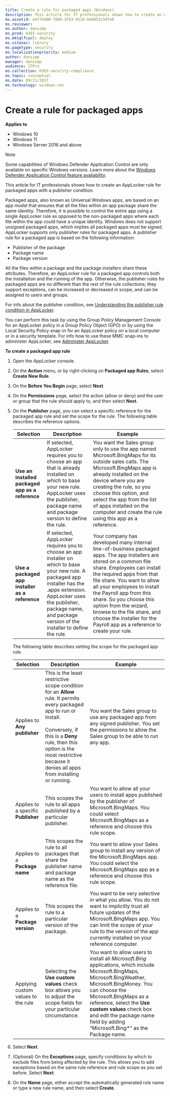 ```yaml
---
title: Create a rule for packaged apps (Windows)
description: This article for IT professionals shows how to create an AppLocker rule for packaged apps with a publisher condition.
ms.assetid: e4ffd400-7860-47b3-9118-0e6853c3dfa0
ms.reviewer: 
ms.author: dansimp
ms.prod: m365-security
ms.mktglfcycl: deploy
ms.sitesec: library
ms.pagetype: security
ms.localizationpriority: medium
author: dansimp
manager: dansimp
audience: ITPro
ms.collection: M365-security-compliance
ms.topic: conceptual
ms.date: 09/21/2017
ms.technology: windows-sec
---
```


# Create a rule for packaged apps

**Applies to**

- Windows 10
- Windows 11
- Windows Server 2016 and above

>[!NOTE]
>Some capabilities of Windows Defender Application Control are only available on specific Windows versions. Learn more about the [Windows Defender Application Control feature availability](/windows/security/threat-protection/windows-defender-application-control/feature-availability).

This article for IT professionals shows how to create an AppLocker rule for packaged apps with a publisher condition.

Packaged apps, also known as Universal Windows apps, are based on an app model that ensures that all the files within an app package share the same identity. Therefore, it is possible to control the entire app using a single AppLocker rule as opposed to the non-packaged apps where each file within the app could have a unique identity. Windows does not support unsigned packaged apps, which implies all packaged apps must be signed. AppLocker supports only publisher rules for packaged apps. A publisher rule for a packaged app is based on the following information:

-   Publisher of the package
-   Package name
-   Package version

All the files within a package and the package installers share these attributes. Therefore, an AppLocker rule for a packaged app controls both the installation and the running of the app. Otherwise, the publisher rules for packaged apps are no different than the rest of the rule collections; they support exceptions, can be increased or decreased in scope, and can be assigned to users and groups.

For info about the publisher condition, see [Understanding the publisher rule condition in AppLocker](understanding-the-publisher-rule-condition-in-applocker.md).

You can perform this task by using the Group Policy Management Console for an AppLocker policy in a Group Policy Object (GPO) or by using the Local Security Policy snap-in for an AppLocker policy on a local computer or in a security template. For info how to use these MMC snap-ins to administer AppLocker, see [Administer AppLocker](administer-applocker.md#bkmk-using-snapins).

**To create a packaged app rule**

1.  Open the AppLocker console.
2.  On the **Action** menu, or by right-clicking on **Packaged app Rules**, select **Create New Rule**.
3.  On the **Before You Begin** page, select **Next**.
4.  On the **Permissions** page, select the action (allow or deny) and the user or group that the rule should apply to, and then select **Next**.
5.  On the **Publisher** page, you can select a specific reference for the packaged app rule and set the scope for the rule. The following table describes the reference options.

    |Selection|Description|Example|
    |--- |--- |--- |
    |**Use an installed packaged app as a reference**|If selected, AppLocker requires you to choose an app that is already installed on which to base your new rule. AppLocker uses the publisher, package name and package version to define the rule.|You want the Sales group only to use the app named Microsoft.BingMaps for its outside sales calls. The Microsoft.BingMaps app is already installed on the device where you are creating the rule, so you choose this option, and select the app from the list of apps installed on the computer and create the rule using this app as a reference.|
    |**Use a packaged app installer as a reference**|If selected, AppLocker requires you to choose an app installer on which to base your new rule. A packaged app installer has the .appx extension. AppLocker uses the publisher, package name, and package version of the installer to define the rule.|Your company has developed many internal line-of-business packaged apps. The app installers are stored on a common file share. Employees can install the required apps from that file share. You want to allow all your employees to install the Payroll app from this share. So you choose this option from the wizard, browse to the file share, and choose the installer for the Payroll app as a reference to create your rule.|

    The following table describes setting the scope for the packaged app rule.

    |Selection|Description|Example|
    |--- |--- |--- |
    |Applies to **Any publisher**|This is the least restrictive scope condition for an **Allow** rule. It permits every packaged app to run or install. <br/><br/>Conversely, if this is a **Deny** rule, then this option is the most restrictive because it denies all apps from installing or running. | You want the Sales group to use any packaged app from any signed publisher. You set the permissions to allow the Sales group to be able to run any app.|
    |Applies to a specific **Publisher** | This scopes the rule to all apps published by a particular publisher. | You want to allow all your users to install apps published by the publisher of Microsoft.BingMaps. You could select Microsoft.BingMaps as a reference and choose this rule scope. |
    |Applies to a **Package name** | This scopes the rule to all packages that share the publisher name and package name as the reference file. | You want to allow your Sales group to install any version of the Microsoft.BingMaps app. You could select the Microsoft.BingMaps app as a reference and choose this rule scope. |
    |Applies to a **Package version** | This scopes the rule to a particular version of the package. | You want to be very selective in what you allow. You do not want to implicitly trust all future updates of the Microsoft.BingMaps app. You can limit the scope of your rule to the version of the app currently installed on your reference computer. |
    |Applying custom values to the rule | Selecting the **Use custom values** check box allows you to adjust the scope fields for your particular circumstance. | You want to allow users to install all *Microsoft.Bing* applications, which include Microsoft.BingMaps, Microsoft.BingWeather, Microsoft.BingMoney. You can choose the Microsoft.BingMaps as a reference, select the **Use custom values** check box and edit the package name field by adding “Microsoft.Bing*” as the Package name. |

6.  Select **Next**.
7.  (Optional) On the **Exceptions** page, specify conditions by which to exclude files from being affected by the rule. This allows you to add exceptions based on the same rule reference and rule scope as you set before. Select **Next**.
8.  On the **Name** page, either accept the automatically generated rule name or type a new rule name, and then select **Create**.
